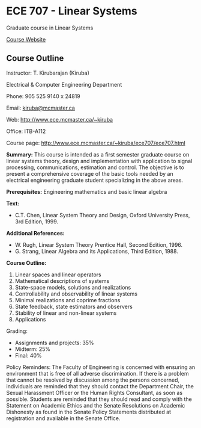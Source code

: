 # ECE 707 - Linear Systems

Graduate course in Linear Systems

[Course Website](https://www.ece.mcmaster.ca/~kiruba/ece707/ece707.html)

## Course Outline

Instructor:
T. Kirubarajan (Kiruba)

Electrical & Computer Engineering Department

Phone: 905 525 9140 x 24819

Email: kiruba@mcmaster.ca

Web: http://www.ece.mcmaster.ca/~kiruba

Office: ITB-A112

Course page: http://www.ece.mcmaster.ca/~kiruba/ece707/ece707.html

**Summary:**
This course is intended as a first semester graduate course on linear systems theory, design and implementation
with application to signal processing, communications, estimation and control. The objective is to present a
comprehensive coverage of the basic tools needed by an electrical engineering graduate student specializing in
the above areas.

**Prerequisites:**
Engineering mathematics and basic linear algebra

**Text:**
- C.T. Chen, Linear System Theory and Design, Oxford University Press, 3rd Edition, 1999.

**Additional References:**
- W. Rugh, Linear System Theory Prentice Hall, Second Edition, 1996.
- G. Strang, Linear Algebra and its Applications, Third Edition, 1988.

**Course Outline:**
1. Linear spaces and linear operators
2. Mathematical descriptions of systems
3. State-space models, solutions and realizations
4. Controllability and observability of linear systems
5. Minimal realizations and coprime fractions
6. State feedback, state estimators and observers
7. Stability of linear and non-linear systems
8. Applications

Grading:
- Assignments and projects: 35%
- Midterm: 25%
- Final: 40%

Policy Reminders: The Faculty of Engineering is concerned with ensuring an environment that is free of all
adverse discrimination. If there is a problem that cannot be resolved by discussion among the persons
concerned, individuals are reminded that they should contact the Department Chair, the Sexual Harassment
Officer or the Human Rights Consultant, as soon as possible. Students are reminded that they should read and
comply with the Statement on Academic Ethics and the Senate Resolutions on Academic Dishonesty as found
in the Senate Policy Statements distributed at registration and available in the Senate Office.